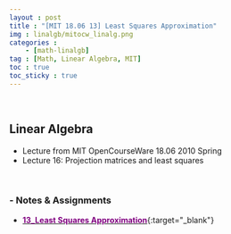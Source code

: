 ```yaml
---
layout : post
title : "[MIT 18.06 13] Least Squares Approximation"
img : linalgb/mitocw_linalg.png
categories : 
    - [math-linalgb]
tag : [Math, Linear Algebra, MIT]
toc : true
toc_sticky : true
---
```


<br/>

## Linear Algebra

- Lecture from MIT OpenCourseWare 18.06 2010 Spring
- Lecture 16: Projection matrices and least squares

<br/>

### - Notes & Assignments

- [<span style="color:purple">**13_Least Squares Approximation**</span>](https://drive.google.com/file/d/1dMSnVln9x5F3WsaJIGEs80WH3Ak9qsFY/view?usp=share_link){:target="_blank"}